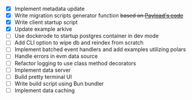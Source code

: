 - [X] Implement metadata update
- [X] Write migration scripts generator function ~~based on [Payload's code](https://github.com/payloadcms/payload/blob/main/packages/db-postgres/src/createMigration.ts)~~
- [X] Write client startup script
- [X] Update example arkive
- [ ] Use dockerode to startup postgres container in dev mode
- [ ] Add CLI option to wipe db and reindex from scratch
- [ ] Implement batched event handlers and add examples utilizing polars
- [ ] Handle errors in evm data source
- [ ] Refactor logging to use class method decorators
- [ ] Implement data server
- [ ] Build pretty terminal UI
- [ ] Write build script using Bun bundler
- [ ] Implement data caching